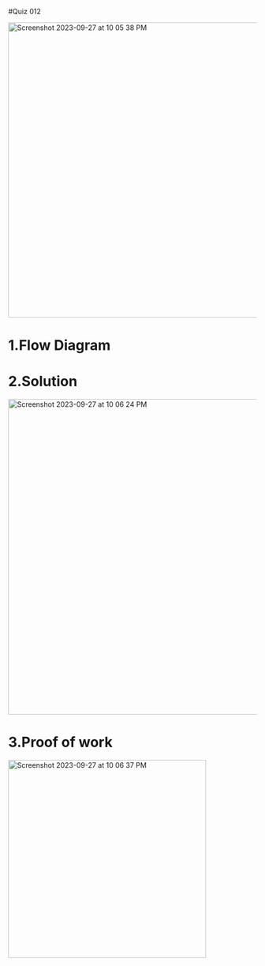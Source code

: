 #Quiz 012

<img width="598" alt="Screenshot 2023-09-27 at 10 05 38 PM" src="https://github.com/K-Schriber/Unit-1-Comp-Sci/assets/142757998/0ed62d4d-94cc-4592-ac1a-d5834ada7888">


# 1.Flow Diagram


# 2.Solution
<img width="639" alt="Screenshot 2023-09-27 at 10 06 24 PM" src="https://github.com/K-Schriber/Unit-1-Comp-Sci/assets/142757998/89f29a17-f5ab-4599-ac62-5849639dc8c7">


# 3.Proof of work
<img width="401" alt="Screenshot 2023-09-27 at 10 06 37 PM" src="https://github.com/K-Schriber/Unit-1-Comp-Sci/assets/142757998/ef6770f9-dca8-49e9-b453-965224d232d4">




